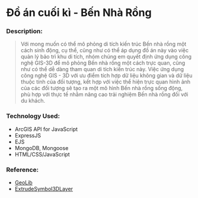 # Đồ án cuối kì - Bến Nhà Rồng

### Description:

> Với mong muốn có thể mô phỏng di tích kiến trúc Bến nhà rồng một cách sinh động, cụ thể, cũng như có thể áp dụng đồ án này vào việc quản lý bảo trì khu di tích, nhóm chúng em quyết định ứng dụng công nghệ GIS-3D để mô phỏng Bến nhà rồng một cách trực quan, cũng như có thể dễ dàng tham quan di tích kiến trúc này. Việc ứng dụng công nghệ GIS - 3D với ưu điểm tích hợp dữ liệu không gian và dữ liệu thuộc tính của đối tượng, kết hợp với việc thể hiện trực quan hình ảnh của các đối tượng sẽ tạo ra một mô hình Bến nhà rồng sống động, phù hợp với thực tế nhằm nâng cao trải nghiệm Bến nhà rồng đối với du khách.

### Technology Used:
* ArcGIS API for JavaScript
* ExpressJS
* EJS
* MongoDB, Mongoose
* HTML/CSS/JavaScript

### Reference:

* [GeoLib](https://www.npmjs.com/package/geolib)  
* [ExtrudeSymbol3DLayer](https://developers.arcgis.com/javascript/latest/api-reference/esri-symbols-ExtrudeSymbol3DLayer.html)


